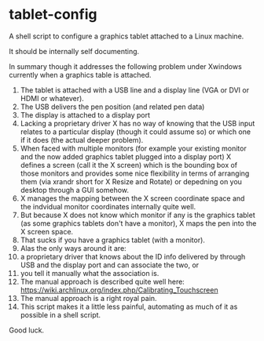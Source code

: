 # tablet-config
A shell script to configure a graphics tablet attached to a Linux machine.

It should be internally self documenting.

In summary though it addresses the following problem under Xwindows currently when a graphics table is attached.

1. The tablet is attached with a USB line and a display line (VGA or DVI or HDMI or whatever).
1. The USB delivers the pen position (and related pen data)
1. The display is attached to a display port
1. Lacking a proprietary driver X has no way of knowing that the USB input relates to a particular display (though it could assume so) or which one if it does (the actual deeper problem).
1. When faced with multiple monitors (for example your existing monitor and the now added graphics tablet plugged into a display port) X defines a screen (call it the X screen) which is the bounding box of those monitors and provides some nice flexibility in terms of arranging them (via xrandr short for X Resize and Rotate) or depedning on you desktop through a GUI somehow. 
1. X manages the mapping between the X screen coordinate space and the indvidual monitor coordinates internally quite well.
1. But because X does not know which monitor if any is the graphics tablet (as some graphics tablets don't have a monitor), X maps the pen into the X screen space.
1. That sucks if you have a graphics tablet (with a monitor).
1. Alas the only ways around it are:
  1. a proprietary driver that knows about the ID info delivered by through USB and the display port and can associate the two, or
  1. you tell it manually what the association is.
1. The manual approach is described quite well here: https://wiki.archlinux.org/index.php/Calibrating_Touchscreen
1. The manual approach is a right royal pain.
1. This script makes it a little less painful, automating as much of it as possible in a shell script.

Good luck.
